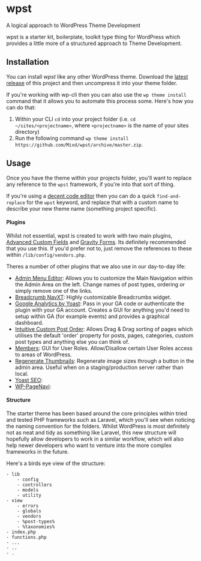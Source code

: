 # wpst
A logical approach to WordPress Theme Development

wpst is a starter kit, boilerplate, toolkit type thing for WordPress which provides a little more of a structured approach to Theme Development.

## Installation
You can install *wpst* like any other WordPress theme. Download the [latest release](https://github.com/Mixd/wpst/archive/master.zip) of this project and then uncompress it into your theme folder.

If you're working with wp-cli then you can also use the `wp theme install` command that it allows you to automate this process some. Here's how you can do that:

1. Within your CLI `cd` into your project folder (i.e. `cd ~/sites/<projectname>`, where `<projectname>` is the name of your sites directory)
2. Run the following command `wp theme install https://github.com/Mixd/wpst/archive/master.zip`.

## Usage

Once you have the theme within your projects folder, you'll want to replace any reference to the `wpst` framework, if you're into that sort of thing.

If you're using a [decent code editor](http://www.sublimetext.com/) then you can do a quick `find-and-replace` for the `wpst` keyword, and replace that with a custom name to describe your new theme name (something project specific).


#### Plugins
Whilst not essential, wpst is created to work with two main plugins, [Advanced Custom Fields](http://www.advancedcustomfields.com/) and [Gravity Forms](http://www.gravityforms.com/). Its definitely recommended that you use this. If you'd prefer not to, just remove the references to these within `/lib/config/vendors.php`.

Theres a number of other plugins that we also use in our day-to-day life:

- [Admin Menu Editor](https://wordpress.org/plugins/admin-menu-editor/): Allows you to customize the Main Navigation within the Admin Area on the left. Change names of post types, ordering or simply remove one of the links.
- [Breadcrumb NavXT](https://wordpress.org/plugins/breadcrumb-navxt/): Highly customizable Breadcrumbs widget.
- [Google Analytics by Yoast](https://en-gb.wordpress.org/plugins/google-analytics-for-wordpress/): Pass in your GA code or authenticate the plugin with your GA account. Creates a GUI for anything you'd need to setup within GA (for example events) and provides a graphical dashboard.
- [Intuitive Custom Post Order](https://wordpress.org/plugins/intuitive-custom-post-order/): Allows Drag & Drag sorting of pages which utilises the default 'order' property for posts, pages, categories, custom post types and anything else you can think of.
- [Members](https://wordpress.org/plugins/members/): GUI for User Roles. Allow/Disallow certain User Roles access to areas of WordPress.
- [Regenerate Thumbnails](https://en-gb.wordpress.org/plugins/regenerate-thumbnails/): Regenerate image sizes through a button in the admin area. Useful when on a staging/production server rather than local.
- [Yoast SEO](https://wordpress.org/plugins/wordpress-seo/):
- [WP-PageNavi](https://wordpress.org/plugins/wp-pagenavi/):

#### Structure
The starter theme has been based around the core principles within tried and tested PHP frameworks such as Laravel, which you'll see when noticing the naming convention for the folders. Whilst WordPress is most definitely not as neat and tidy as something like Laravel, this new structure will hopefully allow developers to work in a similar workflow, which will also help newer developers who want to venture into the more complex frameworks in the future.

Here's a birds eye view of the structure:

```
- lib
    - config
    - controllers
    - models
    - utility
- view
    - errors
    - globals
    - vendors
    - %post-types%
    - %taxonomies%
- index.php
- functions.php
- ...
- ..
- .
```



